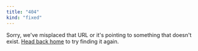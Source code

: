 ```yaml
---
title: "404"
kind: "fixed"
---
```


Sorry, we've misplaced that URL or it's pointing to something that doesn't exist. [Head back home](/) to try finding it again.
